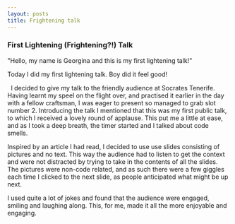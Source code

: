 ```yaml
---
layout: posts
title: Frightening talk
---
```

### First Lightening (Frightening?!) Talk

"Hello, my name is Georgina and this is my first lightening talk!"

Today I did my first lightening talk. Boy did it feel good! 

<!--break-->
 
I decided to give my talk to the friendly audience at Socrates Tenerife. Having learnt my speel on the flight over, and practised it earlier in the day with a fellow craftsman, I was eager to present so managed to grab slot number 2.
Introducing the talk I mentioned that this was my first public talk, to which I received a lovely round of applause. This put me a little at ease, and as I took a deep breath, the timer started and I talked about code smells.


Inspired by an article I had read, I decided to use use slides consisting of pictures and no text. This way the audience had to listen to get the context and were not distracted by trying to take in the contents of all the slides.
The pictures were non-code related, and as such there were a few giggles each time I clicked to the next slide, as people anticipated what might be up next.


I used quite a lot of jokes and found that the audience were engaged, smiling and laughing along. This, for me, made it all the more enjoyable and engaging.
